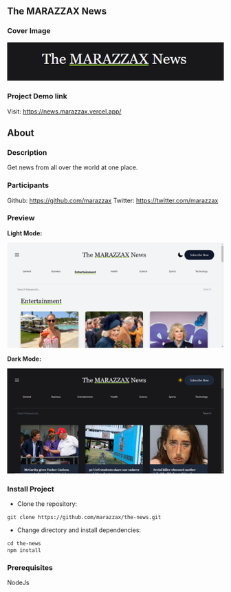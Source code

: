 ## The MARAZZAX News

### Cover Image

![cover-image](https://github.com/marazzax/the-news/blob/main/public/news.png)


### Project Demo link

Visit: https://news.marazzax.vercel.app/

## About

### Description
Get news from all over the world at one place.

### Participants

Github: https://github.com/marazzax
Twitter: https://twitter.com/marazzax

### Preview

<b>Light Mode:</b>

<img src="https://github.com/marazzax/the-news/blob/main/public/light-news.png" alt="home-page" ></img>

<b>Dark Mode:</b>

<img src="https://github.com/marazzax/the-news/blob/main/public/dark-news.png" alt="home-page" ></img>

### Install Project
- Clone the repository:
```
git clone https://github.com/marazzax/the-news.git
```

- Change directory and install dependencies:

```
cd the-news
npm install
```

### Prerequisites

NodeJs

